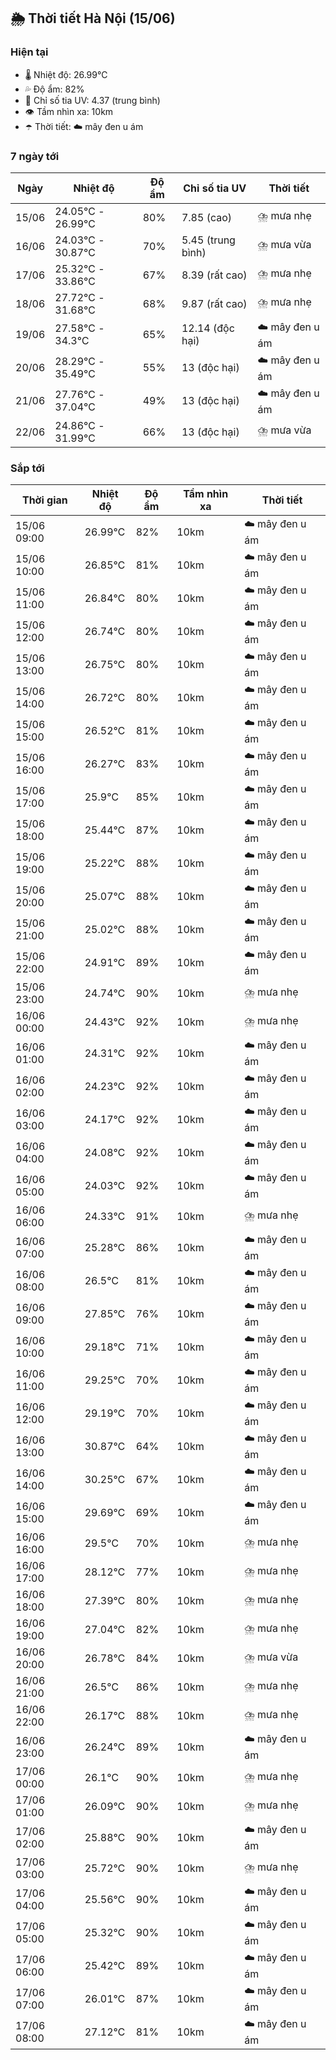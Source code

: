 ## 🌦️ Thời tiết Hà Nội (15/06)

### Hiện tại

- 🌡️ Nhiệt độ: 26.99℃
- 💦 Độ ẩm: 82%
- 🌟 Chỉ số tia UV: 4.37 (trung bình)
- 👁️ Tầm nhìn xa: 10km
- ☂️ Thời tiết: ☁️ mây đen u ám

### 7 ngày tới

| Ngày | Nhiệt độ | Độ ẩm | Chỉ số tia UV | Thời tiết |
| --- | --- | --- | --- | --- |
| 15/06 | 24.05℃ - 26.99℃ | 80% | 7.85 (cao) | ⛈️ mưa nhẹ |
| 16/06 | 24.03℃ - 30.87℃ | 70% | 5.45 (trung bình) | ⛈️ mưa vừa |
| 17/06 | 25.32℃ - 33.86℃ | 67% | 8.39 (rất cao) | ⛈️ mưa nhẹ |
| 18/06 | 27.72℃ - 31.68℃ | 68% | 9.87 (rất cao) | ⛈️ mưa nhẹ |
| 19/06 | 27.58℃ - 34.3℃ | 65% | 12.14 (độc hại) | ☁️ mây đen u ám |
| 20/06 | 28.29℃ - 35.49℃ | 55% | 13 (độc hại) | ☁️ mây đen u ám |
| 21/06 | 27.76℃ - 37.04℃ | 49% | 13 (độc hại) | ☁️ mây đen u ám |
| 22/06 | 24.86℃ - 31.99℃ | 66% | 13 (độc hại) | ⛈️ mưa vừa |

### Sắp tới

| Thời gian | Nhiệt độ | Độ ẩm | Tầm nhìn xa | Thời tiết |
| --- | --- | --- | --- | --- |
| 15/06 09:00 | 26.99℃ | 82% | 10km | ☁️ mây đen u ám |
| 15/06 10:00 | 26.85℃ | 81% | 10km | ☁️ mây đen u ám |
| 15/06 11:00 | 26.84℃ | 80% | 10km | ☁️ mây đen u ám |
| 15/06 12:00 | 26.74℃ | 80% | 10km | ☁️ mây đen u ám |
| 15/06 13:00 | 26.75℃ | 80% | 10km | ☁️ mây đen u ám |
| 15/06 14:00 | 26.72℃ | 80% | 10km | ☁️ mây đen u ám |
| 15/06 15:00 | 26.52℃ | 81% | 10km | ☁️ mây đen u ám |
| 15/06 16:00 | 26.27℃ | 83% | 10km | ☁️ mây đen u ám |
| 15/06 17:00 | 25.9℃ | 85% | 10km | ☁️ mây đen u ám |
| 15/06 18:00 | 25.44℃ | 87% | 10km | ☁️ mây đen u ám |
| 15/06 19:00 | 25.22℃ | 88% | 10km | ☁️ mây đen u ám |
| 15/06 20:00 | 25.07℃ | 88% | 10km | ☁️ mây đen u ám |
| 15/06 21:00 | 25.02℃ | 88% | 10km | ☁️ mây đen u ám |
| 15/06 22:00 | 24.91℃ | 89% | 10km | ☁️ mây đen u ám |
| 15/06 23:00 | 24.74℃ | 90% | 10km | ⛈️ mưa nhẹ |
| 16/06 00:00 | 24.43℃ | 92% | 10km | ⛈️ mưa nhẹ |
| 16/06 01:00 | 24.31℃ | 92% | 10km | ☁️ mây đen u ám |
| 16/06 02:00 | 24.23℃ | 92% | 10km | ☁️ mây đen u ám |
| 16/06 03:00 | 24.17℃ | 92% | 10km | ☁️ mây đen u ám |
| 16/06 04:00 | 24.08℃ | 92% | 10km | ☁️ mây đen u ám |
| 16/06 05:00 | 24.03℃ | 92% | 10km | ☁️ mây đen u ám |
| 16/06 06:00 | 24.33℃ | 91% | 10km | ⛈️ mưa nhẹ |
| 16/06 07:00 | 25.28℃ | 86% | 10km | ☁️ mây đen u ám |
| 16/06 08:00 | 26.5℃ | 81% | 10km | ☁️ mây đen u ám |
| 16/06 09:00 | 27.85℃ | 76% | 10km | ☁️ mây đen u ám |
| 16/06 10:00 | 29.18℃ | 71% | 10km | ☁️ mây đen u ám |
| 16/06 11:00 | 29.25℃ | 70% | 10km | ☁️ mây đen u ám |
| 16/06 12:00 | 29.19℃ | 70% | 10km | ☁️ mây đen u ám |
| 16/06 13:00 | 30.87℃ | 64% | 10km | ☁️ mây đen u ám |
| 16/06 14:00 | 30.25℃ | 67% | 10km | ☁️ mây đen u ám |
| 16/06 15:00 | 29.69℃ | 69% | 10km | ☁️ mây đen u ám |
| 16/06 16:00 | 29.5℃ | 70% | 10km | ⛈️ mưa nhẹ |
| 16/06 17:00 | 28.12℃ | 77% | 10km | ⛈️ mưa nhẹ |
| 16/06 18:00 | 27.39℃ | 80% | 10km | ⛈️ mưa nhẹ |
| 16/06 19:00 | 27.04℃ | 82% | 10km | ⛈️ mưa nhẹ |
| 16/06 20:00 | 26.78℃ | 84% | 10km | ⛈️ mưa vừa |
| 16/06 21:00 | 26.5℃ | 86% | 10km | ⛈️ mưa nhẹ |
| 16/06 22:00 | 26.17℃ | 88% | 10km | ⛈️ mưa nhẹ |
| 16/06 23:00 | 26.24℃ | 89% | 10km | ☁️ mây đen u ám |
| 17/06 00:00 | 26.1℃ | 90% | 10km | ⛈️ mưa nhẹ |
| 17/06 01:00 | 26.09℃ | 90% | 10km | ⛈️ mưa nhẹ |
| 17/06 02:00 | 25.88℃ | 90% | 10km | ☁️ mây đen u ám |
| 17/06 03:00 | 25.72℃ | 90% | 10km | ⛈️ mưa nhẹ |
| 17/06 04:00 | 25.56℃ | 90% | 10km | ☁️ mây đen u ám |
| 17/06 05:00 | 25.32℃ | 90% | 10km | ☁️ mây đen u ám |
| 17/06 06:00 | 25.42℃ | 89% | 10km | ☁️ mây đen u ám |
| 17/06 07:00 | 26.01℃ | 87% | 10km | ☁️ mây đen u ám |
| 17/06 08:00 | 27.12℃ | 81% | 10km | ☁️ mây đen u ám |
